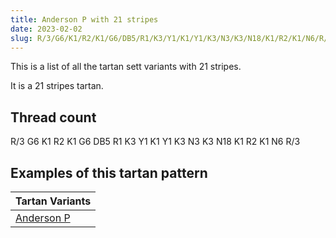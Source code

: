 ```yaml
---
title: Anderson P with 21 stripes
date: 2023-02-02
slug: R/3/G6/K1/R2/K1/G6/DB5/R1/K3/Y1/K1/Y1/K3/N3/K3/N18/K1/R2/K1/N6/R/3
---
```

This is a list of all the tartan sett variants with 21 stripes.

It is a 21 stripes tartan.


## Thread count
R/3 G6 K1 R2 K1 G6 DB5 R1 K3 Y1 K1 Y1 K3 N3 K3 N18 K1 R2 K1 N6 R/3

## Examples of this tartan pattern

| Tartan Variants |
|---------------|
| [Anderson P](/variants/r/3/g6/k1/r2/k1/g6/db5/r1/k3/y1/k1/y1/k3/n3/k3/n18/k1/r2/k1/n6/r/3-db00004c-g004c00-k000000-nd0d0d0-rc80000-yffc800)||
